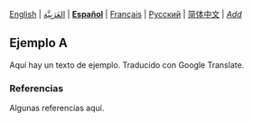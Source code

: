 [English](README.md) | [العَرَبِيَّة](README-ar.md) | **[Español](README-es.md)** | [Français](README-fr.md) | [Русский](README-ru.md) | [简体中文](README-zh-Hans.md) | *[Add](https://github.com/markdown-localization/markdown-localization-spec#workflow)* <!-- l10n:select -->

<!-- l10n:p
## Example A

Here is an outdated text of example.
l10n:p -->
## Ejemplo A

Aquí hay un texto de ejemplo. Traducido con Google Translate.

<!-- l10n:p
### References

Some references here.
l10n:p -->
### Referencias

Algunas referencias aquí.
